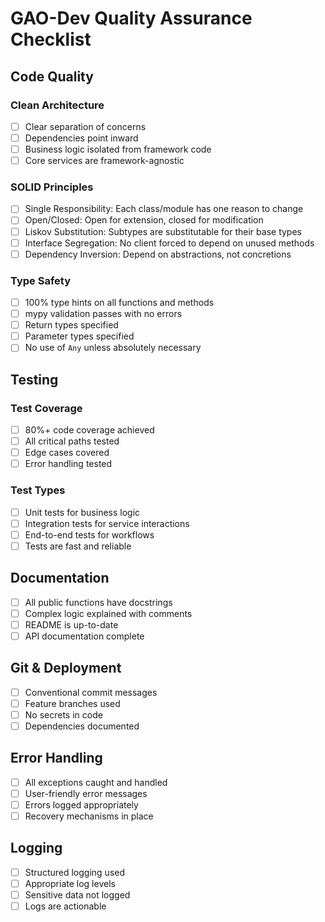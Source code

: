 # GAO-Dev Quality Assurance Checklist

## Code Quality

### Clean Architecture
- [ ] Clear separation of concerns
- [ ] Dependencies point inward
- [ ] Business logic isolated from framework code
- [ ] Core services are framework-agnostic

### SOLID Principles
- [ ] Single Responsibility: Each class/module has one reason to change
- [ ] Open/Closed: Open for extension, closed for modification
- [ ] Liskov Substitution: Subtypes are substitutable for their base types
- [ ] Interface Segregation: No client forced to depend on unused methods
- [ ] Dependency Inversion: Depend on abstractions, not concretions

### Type Safety
- [ ] 100% type hints on all functions and methods
- [ ] mypy validation passes with no errors
- [ ] Return types specified
- [ ] Parameter types specified
- [ ] No use of `Any` unless absolutely necessary

## Testing

### Test Coverage
- [ ] 80%+ code coverage achieved
- [ ] All critical paths tested
- [ ] Edge cases covered
- [ ] Error handling tested

### Test Types
- [ ] Unit tests for business logic
- [ ] Integration tests for service interactions
- [ ] End-to-end tests for workflows
- [ ] Tests are fast and reliable

## Documentation

- [ ] All public functions have docstrings
- [ ] Complex logic explained with comments
- [ ] README is up-to-date
- [ ] API documentation complete

## Git & Deployment

- [ ] Conventional commit messages
- [ ] Feature branches used
- [ ] No secrets in code
- [ ] Dependencies documented

## Error Handling

- [ ] All exceptions caught and handled
- [ ] User-friendly error messages
- [ ] Errors logged appropriately
- [ ] Recovery mechanisms in place

## Logging

- [ ] Structured logging used
- [ ] Appropriate log levels
- [ ] Sensitive data not logged
- [ ] Logs are actionable
